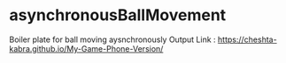 # asynchronousBallMovement
Boiler plate for ball moving aysnchronously
Output Link : https://cheshta-kabra.github.io/My-Game-Phone-Version/

